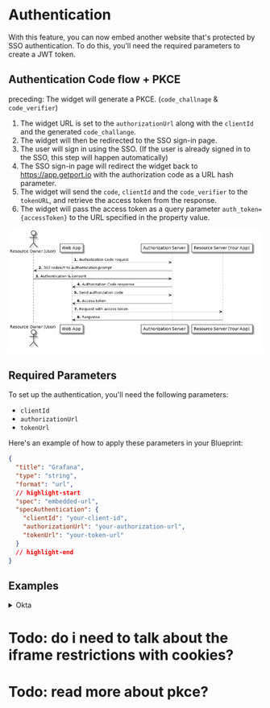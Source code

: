 # Authentication

With this feature, you can now embed another website that's protected by SSO authentication.
To do this, you'll need the required parameters to create a JWT token.

## Authentication Code flow + PKCE

preceding: The widget will generate a PKCE. (`code_challnage` & `code_verifier`)

1. The widget URL is set to the `authorizationUrl` along with the `clientId` and the generated `code_challange`.
2. The widget will then be redirected to the SSO sign-in page.
3. The user will sign in using the SSO. (If the user is already signed in to the SSO, this step will happen automatically)
4. The SSO sign-in page will redirect the widget back to https://app.getport.io with the authorization code as a URL hash parameter.
5. The widget will send the `code`, `clientId` and the `code_verifier` to the `tokenURL`, and retrieve the access token from the response.
6. The widget will pass the access token as a query parameter `auth_token={accessToken}` to the URL specified in the property value.

![AuthorizationCodeFlow.png](../../../../static/img/software-catalog/widgets/embedded-url/AuthorizationCodeFlow.png)

## Required Parameters

To set up the authentication, you'll need the following parameters:

- `clientId`
- `authorizationUrl`
- `tokenUrl`

Here's an example of how to apply these parameters in your Blueprint:

```json showLineNumbers
{
  "title": "Grafana",
  "type": "string",
  "format": "url",
  // highlight-start
  "spec": "embedded-url",
  "specAuthentication": {
    "clientId": "your-client-id",
    "authorizationUrl": "your-authorization-url",
    "tokenUrl": "your-token-url"
  }
  // highlight-end
}
```

## Examples

<details>
    <summary>Okta</summary>

**Steps**:

1. Create an SPA application.
2. Give your users access.
3. Allow embedding.
4. Add http://app.getport.io to your "Sign-in redirect URIs".

<br />

**How to configure my Grafana with OAuth & Port embedding?**
:::info Note
The following example is just for illustration purposes and may not reflect the actual URLs and client IDs used in
your Okta setup.

Based On:

> Grafana Docs for [JWT Configuration](https://grafana.com/docs/grafana/latest/setup-grafana/configure-security/configure-authentication/jwt/)
>
> Grafana Docs for [OAuth Configuration](https://grafana.com/docs/grafana/latest/setup-grafana/configure-security/configure-authentication/generic-oauth/)

:::

```ini
[security] -> Required for the embedding
allow_embedding = true

[auth.jwt] -> Required for the embedding
...
jwk_set_url = https://{your-okta-org}.okta.com/oauth2/default/v1/keys
expected_claims = {"iss": "https://{your-okta-org}.okta.com", "aud": "https://{your-okta-org}.okta.com"}
url_login = true
...

[auth.generic_oauth] -> regular OAuth authentication
...
client_id = {CLIENT_ID}
client_secret = {CLIENT_SECRET}
auth_url = https://{your-okta-org}.okta.com/oauth2/v1/authorize
token_url = https://{your-okta-org}.okta.com/oauth2/v1/token
api_url = https://{your-okta-org}.okta.com/oauth2/v1/userinfo
enable_login_token = true
use_pkce = true
...
```

</details>

# Todo: do i need to talk about the iframe restrictions with cookies?

# Todo: read more about pkce?
